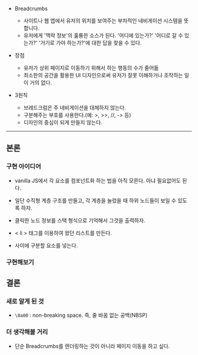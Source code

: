 - Breadcrumbs 
  - 사이트나 웹 앱에서 유저의 위치를 보여주는 부차적인 네비게이션 시스템을 뜻합니다.
  - 유저에게 '맥락 정보'의 훌륭한 소스가 된다. '어디에 있는가?' '어디로 갈 수 있는가?' '거기로 가야 하는가?'에 대한 답을 찾을 수 있다.
- 장점
  - 유저가 상위 페이지로 이동하기 위해서 하는 행동의 수가 줄어듦
  - 최소한의 공간을 활용한 UI 디자인으로써 유저가 잘못 이해하거나 조작하는 일이 거의 없다.

- 3원칙
  - 브레드크럼은 주 네비게이션을 대체하지 않는다.
  - 구분해주는 부호를 사용한다.(예: >, >>, //, -> 등)
  - 디자인의 중심이 되게 만들지 않는다.

---

## 본론

### 구현 아이디어

- vanilla JS에서 각 요소를 컴포넌트화 하는 법을 아직 모른다. 아냐 필요없어도 된다.
- 일단 수직형 계층 구조를 만들고, 각 계층을 눌렀을 때 하위 노드들이 보일 수 있도록 하자.

- 클릭한 노드 정보를 스택 형식으로 기억해서 그것을 출력하자.



- < li > 태그를 이용하여 왔던 리스트를 만든다.
- 사이에 구분할 요소를 넣는다.

### 구현해보기



## 결론

### 새로 알게 된 것

- `\0a00` : non-breaking space. 즉, 줄 바꿈 없는 공백(NBSP)

### 더 생각해볼 거리

- 단순 Breadcrumbs를 렌더링하는 것이 아니라 페이지 이동을 하고 싶다.